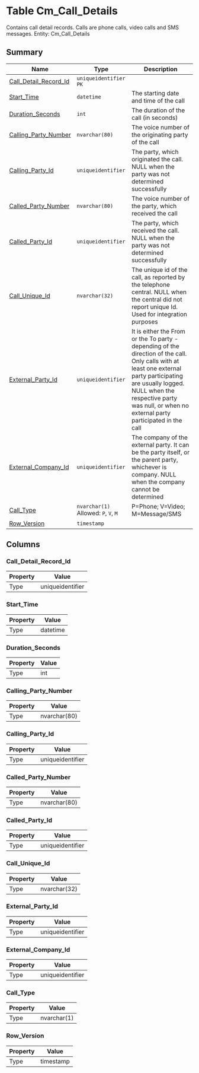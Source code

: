# Table Cm_Call_Details

Contains call detail records. Calls are phone calls, video calls and SMS messages. Entity: Cm_Call_Details

## Summary

| Name | Type | Description |
| - | - | --- |
|[Call_Detail_Record_Id](#call_detail_record_id)|`uniqueidentifier` `PK`||
|[Start_Time](#start_time)|`datetime` |The starting date and time of the call|
|[Duration_Seconds](#duration_seconds)|`int` |The duration of the call (in seconds)|
|[Calling_Party_Number](#calling_party_number)|`nvarchar(80)` |The voice number of the originating party of the call|
|[Calling_Party_Id](#calling_party_id)|`uniqueidentifier` |The party, which originated the call.  NULL when the party was not determined successfully|
|[Called_Party_Number](#called_party_number)|`nvarchar(80)` |The voice number of the party, which received the call|
|[Called_Party_Id](#called_party_id)|`uniqueidentifier` |The party, which received the call. NULL when the party was not determined successfully|
|[Call_Unique_Id](#call_unique_id)|`nvarchar(32)` |The unique id of the call, as reported by the telephone central. NULL when the central did not report unique Id. Used for integration purposes|
|[External_Party_Id](#external_party_id)|`uniqueidentifier` |It is either the From or the To party - depending of the direction of the call. Only calls with at least one external party participating are usually logged. NULL when the respective party was null, or when no external party participated in the call|
|[External_Company_Id](#external_company_id)|`uniqueidentifier` |The company of the external party. It can be the party itself, or the parent party, whichever is company. NULL when the company cannot be determined|
|[Call_Type](#call_type)|`nvarchar(1)` Allowed: `P`, `V`, `M`|P=Phone; V=Video; M=Message/SMS|
|[Row_Version](#row_version)|`timestamp` ||

## Columns

### Call_Detail_Record_Id

| Property | Value |
| - | - |
|Type|uniqueidentifier|

### Start_Time

| Property | Value |
| - | - |
|Type|datetime|

### Duration_Seconds

| Property | Value |
| - | - |
|Type|int|

### Calling_Party_Number

| Property | Value |
| - | - |
|Type|nvarchar(80)|

### Calling_Party_Id

| Property | Value |
| - | - |
|Type|uniqueidentifier|

### Called_Party_Number

| Property | Value |
| - | - |
|Type|nvarchar(80)|

### Called_Party_Id

| Property | Value |
| - | - |
|Type|uniqueidentifier|

### Call_Unique_Id

| Property | Value |
| - | - |
|Type|nvarchar(32)|

### External_Party_Id

| Property | Value |
| - | - |
|Type|uniqueidentifier|

### External_Company_Id

| Property | Value |
| - | - |
|Type|uniqueidentifier|

### Call_Type

| Property | Value |
| - | - |
|Type|nvarchar(1)|

### Row_Version

| Property | Value |
| - | - |
|Type|timestamp|


